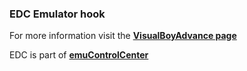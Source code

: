 ### EDC Emulator hook

For more information visit the [**VisualBoyAdvance page**](https://github.com/PhoenixInteractiveNL/edc-masterhook/wiki/Emulator-visualboyadvance#menu)

EDC is part of [**emuControlCenter**](https://github.com/PhoenixInteractiveNL/emuControlCenter/wiki)

